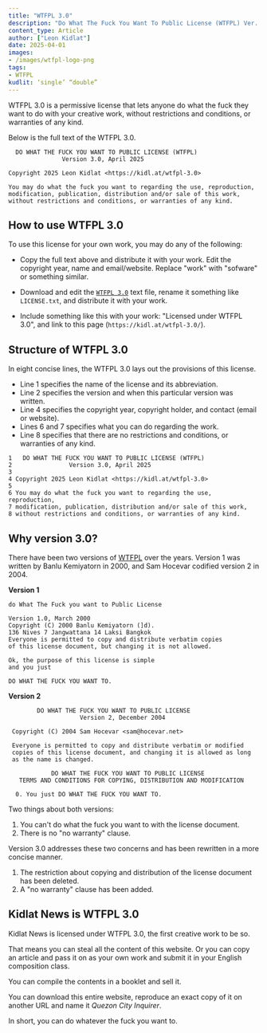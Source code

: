 ```yaml
---
title: "WTFPL 3.0"
description: "Do What The Fuck You Want To Public License (WTFPL) Ver. 3.0"
content_type: Article
author: ["Leon Kidlat"]
date: 2025-04-01
images: 
- /images/wtfpl-logo-png
tags:
- WTFPL
kudlit: ‘single’ “double”
---
```

WTFPL 3.0 is a permissive license that lets anyone do what the fuck they want to do with your creative work, without restrictions and conditions, or warranties of any kind.

Below is the full text of the WTFPL 3.0.

````
  DO WHAT THE FUCK YOU WANT TO PUBLIC LICENSE (WTFPL)
               Version 3.0, April 2025
              
Copyright 2025 Leon Kidlat <https://kidl.at/wtfpl-3.0>

You may do what the fuck you want to regarding the use, reproduction,
modification, publication, distribution and/or sale of this work,
without restrictions and conditions, or warranties of any kind.
````

## How to use WTFPL 3.0

To use this license for your own work, you may do any of the following:

- Copy the full text above and distribute it with your work. Edit the copyright year, name and email/website. Replace "work" with "sofware" or something similar.

- Download and edit the [`WTFPL 3.0`](/license/WTFPL-3.0.txt) text file, rename it something like `LICENSE.txt`, and distribute it with your work.

- Include something like this with your work: "Licensed under WTFPL 3.0", and link to this page (`https://kidl.at/wtfpl-3.0/`).

## Structure of WTFPL 3.0

In eight concise lines, the WTFPL 3.0 lays out the provisions of this license.

- Line 1 specifies the name of the license and its abbreviation.
- Line 2 specifies the version and when this particular version was written.
- Line 4 specifies the copyright year, copyright holder, and contact (email or website).
- Lines 6 and 7 specifies what you can do regarding the work.
- Line 8 specifies that there are no restrictions and conditions, or warranties of any kind.

````
1   DO WHAT THE FUCK YOU WANT TO PUBLIC LICENSE (WTFPL)
2                Version 3.0, April 2025
3              
4 Copyright 2025 Leon Kidlat <https://kidl.at/wtfpl-3.0>
5
6 You may do what the fuck you want to regarding the use, reproduction,
7 modification, publication, distribution and/or sale of this work,
8 without restrictions and conditions, or warranties of any kind.
````

## Why version 3.0?

There have been two versions of [WTFPL](https://en.wikipedia.org/wiki/WTFPL) over the years. Version 1 was written by Banlu Kemiyatorn in 2000, and Sam Hocevar codified version 2 in 2004.

**Version 1**
````
do What The Fuck you want to Public License

Version 1.0, March 2000
Copyright (C) 2000 Banlu Kemiyatorn (]d).
136 Nives 7 Jangwattana 14 Laksi Bangkok
Everyone is permitted to copy and distribute verbatim copies
of this license document, but changing it is not allowed.

Ok, the purpose of this license is simple
and you just

DO WHAT THE FUCK YOU WANT TO.
````

**Version 2**

````
        DO WHAT THE FUCK YOU WANT TO PUBLIC LICENSE 
                    Version 2, December 2004 

 Copyright (C) 2004 Sam Hocevar <sam@hocevar.net> 

 Everyone is permitted to copy and distribute verbatim or modified 
 copies of this license document, and changing it is allowed as long 
 as the name is changed. 

            DO WHAT THE FUCK YOU WANT TO PUBLIC LICENSE 
   TERMS AND CONDITIONS FOR COPYING, DISTRIBUTION AND MODIFICATION 

  0. You just DO WHAT THE FUCK YOU WANT TO.
````

Two things about both versions:

1. You can't do what the fuck you want to with the license document.
2. There is no "no warranty" clause.
 
Version 3.0 addresses these two concerns and has been rewritten in a more concise manner.

1. The restriction about copying and distribution of the license document has been deleted.
2. A "no warranty" clause has been added.


## Kidlat News is WTFPL 3.0

Kidlat News is licensed under WTFPL 3.0, the first creative work to be so.

That means you can steal all the content of this website. Or you can copy an article and pass it on as your own work and submit it in your English composition class.

You can compile the contents in a booklet and sell it.

You can download this entire website, reproduce an exact copy of it on another URL and name it *Quezon City Inquirer*.

In short, you can do whatever the fuck you want to.